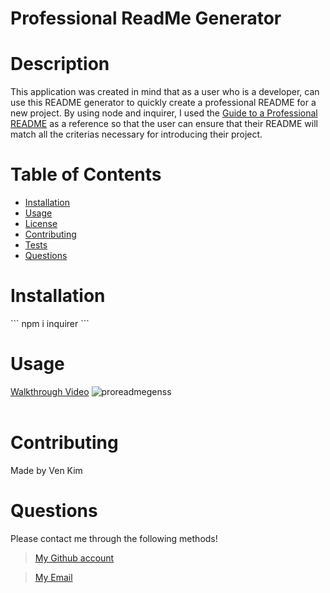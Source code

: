 # Professional ReadMe Generator

# Description

This application was created in mind that as a user who is a developer, can use this README generator to quickly create a professional README for a new project. By using node and inquirer, I used the [Guide to a Professional README](https://github.com/coding-boot-camp/potential-enigma/blob/main/readme-guide.md) as a reference so that the user can ensure that their README will match all the criterias necessary for introducing their project.

# Table of Contents 

- [Installation](#installation)
- [Usage](#usage)
- [License](#license)
- [Contributing](#contributing)
- [Tests](#tests)
- [Questions](#questions)

# Installation 

\`\`\`
npm i inquirer
\`\`\`

# Usage

[Walkthrough Video](https://watch.screencastify.com/v/aYtBRQzaul43JdKQqzbH)
![proreadmegenss](https://user-images.githubusercontent.com/85568921/137815959-407944b4-424e-416d-8335-22f9ba82e2f3.png)
<br>
<br>

# Contributing

Made by Ven Kim

# Questions
Please contact me through the following methods!

> [My Github account](https://github.com/ven-kim)

> <a href="mailto:venvex@gmail.com">My Email</a> 
